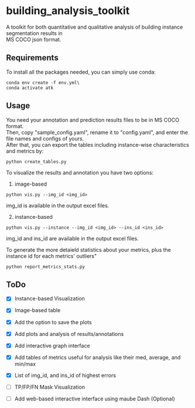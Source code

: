 # building_analysis_toolkit
A toolkit for both quantitative and qualitative analysis of building instance segmentation results in <br>
MS COCO json format.

## Requirements
To install all the packages needed, you can simply use conda:
```
conda env create -f env.yml\
conda activate atk
```

## Usage
You need your annotation and prediction results files to be in MS COCO format.<br>
Then, copy "sample_config.yaml", rename it to "config.yaml", and enter the file names and configs of yours.<br>
After that, you can export the tables including instance-wise characteristics and metrics by:
```
python create_tables.py
```
To visualize the results and annotation you have two options:

1) image-based
```
python vis.py --img_id <img_id>
```
img_id is available in the output excel files.

2) instance-based
```
python vis.py --instance --img_id <img_id> --ins_id <ins_id>
```
img_id and ins_id are available in the output excel files.

To generate the more detaield statistics about your metrics, plus the instance id for each metrics' outliers"
```
python report_metrics_stats.py
``` 

## ToDo
- [x] Instance-based Visualization
- [x] Image-based table
- [x] Add the option to save the plots
- [x] Add plots and analysis of results/annotations
- [x] Add interactive graph interface
- [x] Add tables of metrics useful for analysis like their med, average, and min/max
- [x] List of img_id, and ins_id of highest errors
- [ ] TP/FP/FN Mask Visualization
- [ ] Add web-based interactive interface using maube Dash (Optional)

